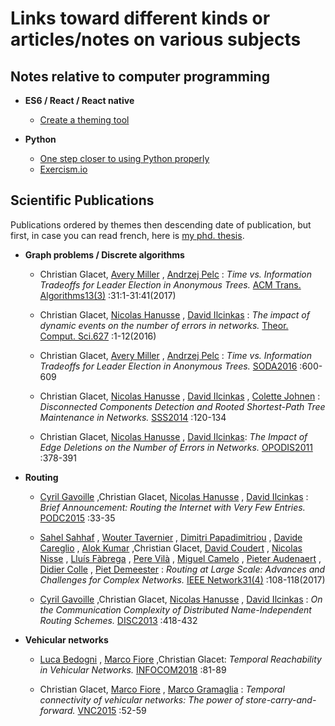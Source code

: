 # Links toward different kinds or articles/notes on various subjects

## Notes relative to computer programming

* **ES6 / React / React native**
  * [Create a theming tool](react-native/theme-provider/create_a_theming_tool.md)

* **Python**
  * [One step closer to using Python properly](python#one-step-closer-to-using-python-properly)
  * [Exercism.io](https://github.com/cglacet/exercism-python#exercism-python)

## Scientific Publications

Publications ordered by themes then descending date of publication, but first, in case you can read french, here is [my phd. thesis](https://tel.archives-ouvertes.fr/tel-00951393/document).

* **Graph problems / Discrete algorithms**

  * Christian Glacet, [Avery Miller](https://dblp.uni-trier.de/pers/hd/m/Miller:Avery) , [Andrzej Pelc](https://dblp.uni-trier.de/pers/hd/p/Pelc:Andrzej) : *Time vs. Information Tradeoffs for Leader Election in Anonymous Trees.* [ACM Trans. Algorithms13(3)](https://dblp.uni-trier.de/db/journals/talg/talg13.html#GlacetMP17) :31:1-31:41(2017)
  
  * Christian Glacet, [Nicolas Hanusse](https://dblp.uni-trier.de/pers/hd/h/Hanusse:Nicolas) , [David Ilcinkas](https://dblp.uni-trier.de/pers/hd/i/Ilcinkas:David) :
*The impact of dynamic events on the number of errors in networks.* [Theor. Comput. Sci.627](https://dblp.uni-trier.de/db/journals/tcs/tcs627.html#GlacetHI16) :1-12(2016)

  * Christian Glacet, [Avery Miller](https://dblp.uni-trier.de/pers/hd/m/Miller:Avery) , [Andrzej Pelc](https://dblp.uni-trier.de/pers/hd/p/Pelc:Andrzej) : *Time vs. Information Tradeoffs for Leader Election in Anonymous Trees.* [SODA2016](https://dblp.uni-trier.de/db/conf/soda/soda2016.html#GlacetMP16) :600-609

  * Christian Glacet, [Nicolas Hanusse](https://dblp.uni-trier.de/pers/hd/h/Hanusse:Nicolas) , [David Ilcinkas](https://dblp.uni-trier.de/pers/hd/i/Ilcinkas:David) , [Colette Johnen](https://dblp.uni-trier.de/pers/hd/j/Johnen:Colette) : *Disconnected Components Detection and Rooted Shortest-Path Tree Maintenance in Networks.* [SSS2014](https://dblp.uni-trier.de/db/conf/sss/sss2014.html#ChristianNDC14) :120-134

  * Christian Glacet, [Nicolas Hanusse](https://dblp.uni-trier.de/pers/hd/h/Hanusse:Nicolas) , [David Ilcinkas](https://dblp.uni-trier.de/pers/hd/i/Ilcinkas:David): *The Impact of Edge Deletions on the Number of Errors in Networks.* [OPODIS2011](https://dblp.uni-trier.de/db/conf/opodis/opodis2011.html#GlacetHI11) :378-391

* **Routing**

  *  [Cyril Gavoille](https://dblp.uni-trier.de/pers/hd/g/Gavoille:Cyril) ,Christian Glacet, [Nicolas Hanusse](https://dblp.uni-trier.de/pers/hd/h/Hanusse:Nicolas) , [David Ilcinkas](https://dblp.uni-trier.de/pers/hd/i/Ilcinkas:David) : *Brief Announcement: Routing the Internet with Very Few Entries.* [PODC2015](https://dblp.uni-trier.de/db/conf/podc/podc2015.html#GavoilleGHI15) :33-35
  
  *  [Sahel Sahhaf](https://dblp.uni-trier.de/pers/hd/s/Sahhaf:Sahel) , [Wouter Tavernier](https://dblp.uni-trier.de/pers/hd/t/Tavernier:Wouter) , [Dimitri Papadimitriou](https://dblp.uni-trier.de/pers/hd/p/Papadimitriou:Dimitri) , [Davide Careglio](https://dblp.uni-trier.de/pers/hd/c/Careglio:Davide) , [Alok Kumar](https://dblp.uni-trier.de/pers/hd/k/Kumar:Alok) ,Christian Glacet, [David Coudert](https://dblp.uni-trier.de/pers/hd/c/Coudert:David) , [Nicolas Nisse](https://dblp.uni-trier.de/pers/hd/n/Nisse:Nicolas) , [Lluís Fàbrega](https://dblp.uni-trier.de/pers/hd/f/F=agrave=brega:Llu=iacute=s) , [Pere Vilà](https://dblp.uni-trier.de/pers/hd/v/Vil=agrave=:Pere) , [Miguel Camelo](https://dblp.uni-trier.de/pers/hd/c/Camelo:Miguel) , [Pieter Audenaert](https://dblp.uni-trier.de/pers/hd/a/Audenaert:Pieter) , [Didier Colle](https://dblp.uni-trier.de/pers/hd/c/Colle:Didier) , [Piet Demeester](https://dblp.uni-trier.de/pers/hd/d/Demeester:Piet) : *Routing at Large Scale: Advances and Challenges for Complex Networks.* [IEEE Network31(4)](https://dblp.uni-trier.de/db/journals/network/network31.html#SahhafTPCKGCNFV17) :108-118(2017)
  
  * [Cyril Gavoille](https://dblp.uni-trier.de/pers/hd/g/Gavoille:Cyril) ,Christian Glacet, [Nicolas Hanusse](https://dblp.uni-trier.de/pers/hd/h/Hanusse:Nicolas) , [David Ilcinkas](https://dblp.uni-trier.de/pers/hd/i/Ilcinkas:David) : *On the Communication Complexity of Distributed Name-Independent Routing Schemes.* [DISC2013](https://dblp.uni-trier.de/db/conf/wdag/disc2013.html#GavoilleGHI13) :418-432


* **Vehicular networks**

  *  [Luca Bedogni](https://dblp.uni-trier.de/pers/hd/b/Bedogni:Luca) , [Marco Fiore](https://dblp.uni-trier.de/pers/hd/f/Fiore:Marco) ,Christian Glacet: *Temporal Reachability in Vehicular Networks.* [INFOCOM2018](https://dblp.uni-trier.de/db/conf/infocom/infocom2018.html#BedogniFG18) :81-89
  
  * Christian Glacet, [Marco Fiore](https://dblp.uni-trier.de/pers/hd/f/Fiore:Marco) , [Marco Gramaglia](https://dblp.uni-trier.de/pers/hd/g/Gramaglia:Marco) : *Temporal connectivity of vehicular networks: The power of store-carry-and-forward.* [VNC2015](https://dblp.uni-trier.de/db/conf/vnc/vnc2015.html#GlacetFG15) :52-59
